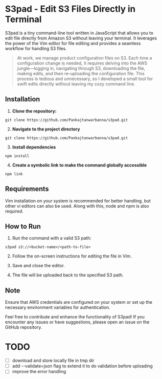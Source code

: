 # S3pad - Edit S3 Files Directly in Terminal

S3pad is a tiny command-line tool written in JavaScript that allows you to edit file directly from Amazon S3 without leaving your terminal. It leverages the power of the Vim editor for file editing and provides a seamless workflow for handling S3 files.

> At work, we manage product configuration files on S3. Each time a configuration change is needed, it requires delving into the AWS jungle—logging in, navigating through S3, downloading the file, making edits, and then re-uploading the configuration file. This process is tedious and unnecessary, so I developed a small tool for swift edits directly without leaving my cozy command line. 

## Installation

1. **Clone the repository:**

```
git clone https://github.com/Pankajtanwarbanna/s3pad.git
```

2. **Navigate to the project directory**

```
git clone https://github.com/Pankajtanwarbanna/s3pad.git
```

3. **Install dependencies**

```
npm install
```

4. **Create a symbolic link to make the command globally accessible**

```
npm link
```

## Requirements
Vim installation on your system is recommended for better handling, but other vi editors can also be used. Along with this, node and npm is also required.

## How to Run

1. Run the command with a valid S3 path:

```
s3pad s3://<bucket-name>/<path-to-file>
```

2. Follow the on-screen instructions for editing the file in Vim.

3. Save and close the editor.

4. The file will be uploaded back to the specified S3 path.

## Note
Ensure that AWS credentials are configured on your system or set up the necessary environment variables for authentication.

Feel free to contribute and enhance the functionality of S3pad! If you encounter any issues or have suggestions, please open an issue on the GitHub repository.

# TODO

- [ ] download and store locally file in tmp dir
- [ ] add --validate=json flag to extend it to do validation before uploading 
- [ ] improve the error handling 